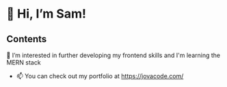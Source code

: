 # 👋 Hi, I’m Sam!

## Contents 


 👀 I’m interested in further developing my frontend skills and I'm learning the MERN stack

- 📫 You can check out my portfolio at https://jovacode.com/

<!---
jovacodepen/jovacodepen is a ✨ special ✨ repository because its `README.md` (this file) appears on your GitHub profile.
You can click the Preview link to take a look at your changes.
--->
